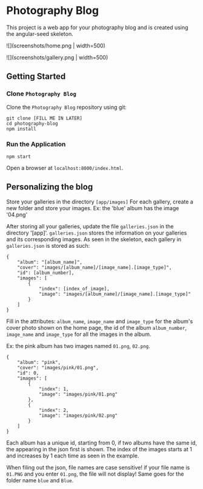 # Photography Blog

This project is a web app for your photography blog and is created using the angular-seed skeleton.

![](screenshots/home.png | width=500)

![](screenshots/gallery.png | width=500)


## Getting Started

### Clone `Photography Blog`

Clone the `Photography Blog` repository using git:

```
git clone [FILL ME IN LATER]
cd photography-blog
npm install
```

### Run the Application

```
npm start
```

Open a browser at `localhost:8000/index.html`.

## Personalizing the blog

Store your galleries in the directory `[app/images]`
For each gallery, create a new folder and store your images.
Ex: the 'blue' album has the image '04.png'

After storing all your galleries, update the file `galleries.json` in the directory '[app]'.
`galleries.json` stores the information on your galleries and its corresponding images.
As seen in the skeleton, each gallery in `galleries.json` is stored as such:

```
{
	"album": "[album_name]",
	"cover": "images/[album_name]/[image_name].[image_type]",
	"id": [album_number],
	"images": [
		{
			"index": [index_of_image],
			"image": "images/[album_name]/[image_name].[image_type]"
		}
	]
}
```
Fill in the attributes: `album_name`, `image_name` and `image_type` for the album's cover photo shown on the home page, the id of the album `album_number`, `image_name` and `image_type` for all the images in the album.

Ex: the pink album has two images named `01.png`, `02.png`.
```
{
	"album": "pink",
	"cover": "images/pink/01.png",
	"id": 0,
	"images": [
		{
			"index": 1,
			"image": "images/pink/01.png"
		},
		{
			"index": 2,
			"image": "images/pink/02.png"
		}
	]
}
```
Each album has a unique id, starting from 0, if two albums have the same id, the appearing in the json first is shown. The index of the images starts at 1 and increases by 1 each time as seen in the example.

When filing out the json, file names are case sensitive! if your file name is `01.PNG` and you enter `01.png`, the file will not display! Same goes for the folder name `blue` and `Blue`.